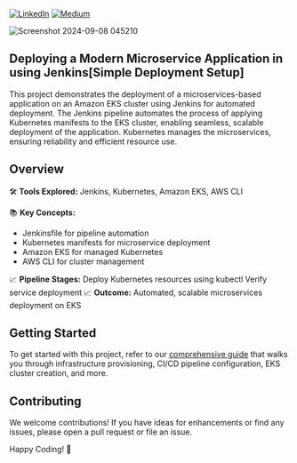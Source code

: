 [![LinkedIn](https://img.shields.io/badge/Connect%20with%20me%20on-LinkedIn-blue.svg)](https://www.linkedin.com/in/gyenoch/)
[![Medium](https://img.shields.io/badge/Medium-12100E?style=for-the-badge&logo=medium&logoColor=white)](https://medium.com/@www.gyenoch)

![Screenshot 2024-09-08 045210](https://github.com/user-attachments/assets/cb62b1f9-9b4c-4404-83d4-b995ac6c3f6c)


## Deploying a Modern Microservice Application in using Jenkins[Simple Deployment Setup]

This project demonstrates the deployment of a microservices-based application on an Amazon EKS cluster using Jenkins for automated deployment. The Jenkins pipeline automates the process of applying Kubernetes manifests to the EKS cluster, enabling seamless, scalable deployment of the application. Kubernetes manages the microservices, ensuring reliability and efficient resource use.

## Overview
🛠️ **Tools Explored:** 
Jenkins, Kubernetes, Amazon EKS, AWS CLI

📚 **Key Concepts:**
- Jenkinsfile for pipeline automation
- Kubernetes manifests for microservice deployment
- Amazon EKS for managed Kubernetes
- AWS CLI for cluster management

📈 **Pipeline Stages:**
Deploy Kubernetes resources using kubectl
Verify service deployment
📈 **Outcome:** 
Automated, scalable microservices deployment on EKS

## Getting Started
To get started with this project, refer to our [comprehensive guide](https://medium.com/@www.gyenoch/deployment-of-youtube-clone-on-kubernetes-cluster-with-slack-integration-f57f8a9dbe5f) that walks you through infrastructure provisioning, CI/CD pipeline configuration, EKS cluster creation, and more.

## Contributing
We welcome contributions! If you have ideas for enhancements or find any issues, please open a pull request or file an issue.

Happy Coding! 🚀